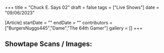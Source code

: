+++
title = "Chuck E. Says 02"
draft = false
tags = ["Live Shows"]
date = "09/06/2023"

[Article]
startDate = ""
endDate = ""
contributors = ["BurgersNuggs445","Dame","The 64th Gamer"]
gallery = []
+++
<h2> Showtape Scans / Images: </h2>
